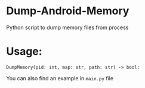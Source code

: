 # Dump-Android-Memory
Python script to dump memory files from process

# Usage:
```
DumpMemory(pid: int, map: str, path: str) -> bool:
```

You can also find an example in `main.py` file
